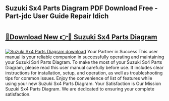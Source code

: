 ## Suzuki Sx4 Parts Diagram PDF Download Free - Part-jdc User Guide Repair Idich

# <h2><a href="http://dfrwpd.blite.top/?on=Suzuki+Sx4+Parts+Diagram">🔗Download New 👉🔴 Suzuki Sx4 Parts Diagram</a></h2>

[![Suzuki Sx4 Parts Diagram download](https://i.imgur.com/lujVjoI.png)](http://dfrwpd.blite.top/?on=Suzuki+Sx4+Parts+Diagram)
Your Partner in Success This user manual is your reliable companion in successfully operating and maintaining your Suzuki Sx4 Parts Diagram. To make the most of your Suzuki Sx4 Parts Diagram, please read this user manual carefully before use. It includes clear instructions for installation, setup, and operation, as well as troubleshooting tips for common issues. Enjoy the convenience of list of features while using your new Suzuki Sx4 Parts Diagram. Your Satisfaction is Our Mission Suzuki Sx4 Parts Diagram. We are dedicated to ensuring your complete satisfaction.
